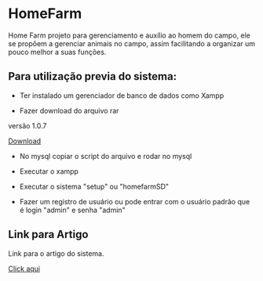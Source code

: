 # HomeFarm
Home Farm projeto para gerenciamento e auxílio ao homem do campo, ele se propõem a gerenciar animais no campo, assim facilitando a organizar um pouco melhor a suas funções.

## Para utilização previa do sistema:

* Ter instalado um gerenciador de banco de dados como Xampp

* Fazer download do arquivo rar

 versão 1.0.7
 
 [Download](https://drive.google.com/file/d/1D69kaoH75HIYN7MjV3bbx2Bwm6NBqwZD/view?usp=sharing)
 
 * No mysql copiar o script do arquivo e rodar no mysql
 
 * Executar o xampp
 
 * Executar o sistema "setup" ou "homefarmSD"
 
 * Fazer um registro de usuário ou pode entrar com o usuário padrão que é login "admin" e senha "admin" 
 
 ## Link para Artigo
 
 Link para o artigo do sistema.
 
 [Click aqui](https://www.overleaf.com/read/xvqdsdyrhcwf) 
